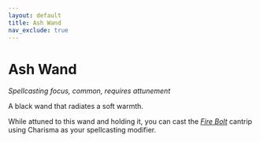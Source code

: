 ```yaml
---
layout: default
title: Ash Wand
nav_exclude: true
---
```


# Ash Wand

*Spellcasting focus, common, requires attunement*

A black wand that radiates a soft warmth.

While attuned to this wand and holding it, you can cast the [*Fire Bolt*](../srd_spells/shocking_grasp) cantrip using Charisma as your spellcasting modifier.

<!-- If you are a spellcaster, the range of the cantrip doubles. -->